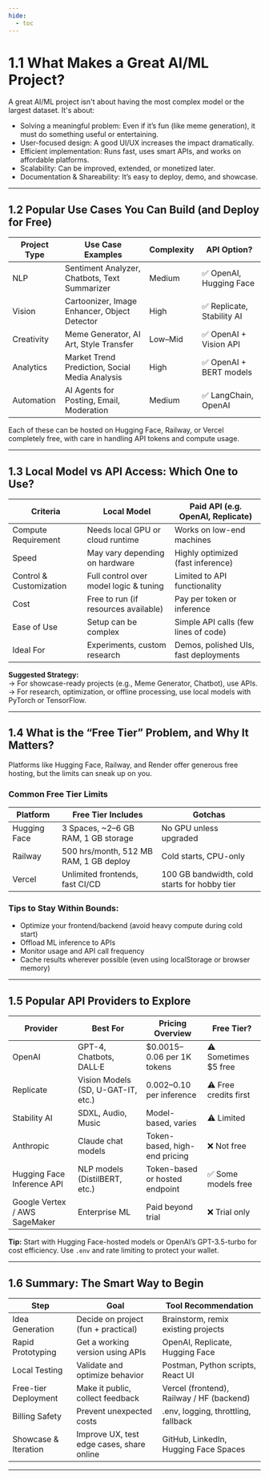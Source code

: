 ```yaml
---
hide:
  - toc
---
```


# 1.1 What Makes a Great AI/ML Project?

A great AI/ML project isn't about having the most complex model or the largest dataset. It's about:

- Solving a meaningful problem: Even if it’s fun (like meme generation), it must do something useful or entertaining.  
- User-focused design: A good UI/UX increases the impact dramatically.  
- Efficient implementation: Runs fast, uses smart APIs, and works on affordable platforms.  
- Scalability: Can be improved, extended, or monetized later.  
- Documentation & Shareability: It’s easy to deploy, demo, and showcase.  

---

## 1.2 Popular Use Cases You Can Build (and Deploy for Free)

| Project Type      | Use Case Examples                              | Complexity   | API Option?                 |
|-------------------|------------------------------------------------|--------------|------------------------------|
| NLP               | Sentiment Analyzer, Chatbots, Text Summarizer  | Medium       | ✅ OpenAI, Hugging Face       |
| Vision            | Cartoonizer, Image Enhancer, Object Detector   | High         | ✅ Replicate, Stability AI    |
| Creativity        | Meme Generator, AI Art, Style Transfer         | Low–Mid      | ✅ OpenAI + Vision API        |
| Analytics         | Market Trend Prediction, Social Media Analysis | High         | ✅ OpenAI + BERT models       |
| Automation        | AI Agents for Posting, Email, Moderation       | Medium       | ✅ LangChain, OpenAI          |

Each of these can be hosted on Hugging Face, Railway, or Vercel completely free, with care in handling API tokens and compute usage.

---

## 1.3 Local Model vs API Access: Which One to Use?

| Criteria                  | Local Model                              | Paid API (e.g. OpenAI, Replicate)        |
|---------------------------|-------------------------------------------|-------------------------------------------|
| Compute Requirement       | Needs local GPU or cloud runtime          | Works on low-end machines                 |
| Speed                     | May vary depending on hardware            | Highly optimized (fast inference)        |
| Control & Customization   | Full control over model logic & tuning    | Limited to API functionality             |
| Cost                      | Free to run (if resources available)      | Pay per token or inference               |
| Ease of Use               | Setup can be complex                      | Simple API calls (few lines of code)     |
| Ideal For                 | Experiments, custom research              | Demos, polished UIs, fast deployments    |

**Suggested Strategy:**  
→ For showcase-ready projects (e.g., Meme Generator, Chatbot), use APIs.  
→ For research, optimization, or offline processing, use local models with PyTorch or TensorFlow.

---

## 1.4 What is the “Free Tier” Problem, and Why It Matters?

Platforms like Hugging Face, Railway, and Render offer generous free hosting, but the limits can sneak up on you.

### Common Free Tier Limits

| Platform        | Free Tier Includes                            | Gotchas                                    |
|-----------------|-----------------------------------------------|--------------------------------------------|
| Hugging Face    | 3 Spaces, ~2–6 GB RAM, 1 GB storage            | No GPU unless upgraded                     |
| Railway         | 500 hrs/month, 512 MB RAM, 1 GB deploy         | Cold starts, CPU-only                      |
| Vercel          | Unlimited frontends, fast CI/CD               | 100 GB bandwidth, cold starts for hobby tier |

### Tips to Stay Within Bounds:

- Optimize your frontend/backend (avoid heavy compute during cold start)
- Offload ML inference to APIs
- Monitor usage and API call frequency
- Cache results wherever possible (even using localStorage or browser memory)

---

## 1.5 Popular API Providers to Explore

| Provider                    | Best For                           | Pricing Overview                  | Free Tier?             |
|-----------------------------|------------------------------------|-----------------------------------|------------------------|
| OpenAI                      | GPT-4, Chatbots, DALL·E            | $0.0015–0.06 per 1K tokens         | ⚠️ Sometimes $5 free   |
| Replicate                   | Vision Models (SD, U-GAT-IT, etc.)| $0.002–$0.10 per inference         | ⚠️ Free credits first  |
| Stability AI               | SDXL, Audio, Music                 | Model-based, varies               | ⚠️ Limited             |
| Anthropic                  | Claude chat models                 | Token-based, high-end pricing     | ❌ Not free            |
| Hugging Face Inference API | NLP models (DistilBERT, etc.)      | Token-based or hosted endpoint    | ✅ Some models free    |
| Google Vertex / AWS SageMaker | Enterprise ML                   | Paid beyond trial                 | ❌ Trial only          |

**Tip:** Start with Hugging Face-hosted models or OpenAI’s GPT-3.5-turbo for cost efficiency. Use `.env` and rate limiting to protect your wallet.

---

## 1.6 Summary: The Smart Way to Begin

| Step                   | Goal                                      | Tool Recommendation                     |
|------------------------|-------------------------------------------|------------------------------------------|
| Idea Generation        | Decide on project (fun + practical)       | Brainstorm, remix existing projects      |
| Rapid Prototyping      | Get a working version using APIs          | OpenAI, Replicate, Hugging Face          |
| Local Testing          | Validate and optimize behavior            | Postman, Python scripts, React UI        |
| Free-tier Deployment   | Make it public, collect feedback          | Vercel (frontend), Railway / HF (backend)|
| Billing Safety         | Prevent unexpected costs                  | .env, logging, throttling, fallback      |
| Showcase & Iteration   | Improve UX, test edge cases, share online | GitHub, LinkedIn, Hugging Face Spaces    |

---